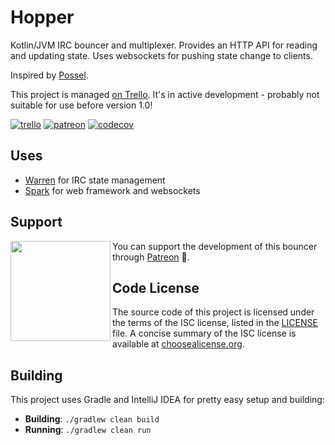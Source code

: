 # Hopper
Kotlin/JVM IRC bouncer and multiplexer. Provides an HTTP API for reading and updating state. Uses websockets for pushing state change to clients.

Inspired by [Possel](https://github.com/possel/possel).

This project is managed [on Trello](https://trello.com/b/KgFspfjh/hopper). It's in active development - probably not suitable for use before version 1.0!

[![trello](https://img.shields.io/badge/trello-%F0%9F%93%8B-blue.svg)](https://trello.com/b/KgFspfjh/hopper) [![patreon](https://img.shields.io/badge/patreon-%F0%9F%A5%95-orange.svg)](https://patreon.com/carrotcodes) [![codecov](https://codecov.io/gh/WillowChat/Hopper/branch/develop/graph/badge.svg)](https://codecov.io/gh/WillowChat/Hopper)

## Uses
* [Warren](https://github.com/carrotcodes/warren) for IRC state management
* [Spark](https://github.com/perwendel/spark) for web framework and websockets

## Support

<a href="https://patreon.com/carrotcodes"><img src="https://s3.amazonaws.com/patreon_public_assets/toolbox/patreon.png" align="left" width="160" ></a>
You can support the development of this bouncer through [Patreon](https://patreon.com/carrotcodes) 🎉.

## Code License
The source code of this project is licensed under the terms of the ISC license, listed in the [LICENSE](LICENSE.md) file. A concise summary of the ISC license is available at [choosealicense.org](http://choosealicense.com/licenses/isc/).

## Building
This project uses Gradle and IntelliJ IDEA for pretty easy setup and building:
* **Building**: `./gradlew clean build`
* **Running**: `./gradlew clean run`
